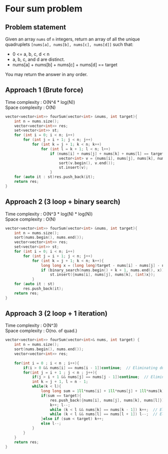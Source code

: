 # Four sum problem

## Problem statement

Given an array `nums` of `n` integers, return an array of all the unique quadruplets `[nums[a], nums[b], nums[c], nums[d]]` such that:

- 0 <= a, b, c, d < n
- a, b, c, and d are distinct.
- nums[a] + nums[b] + nums[c] + nums[d] == target

You may return the answer in any order.

## Approach 1 (Brute force)

Time complexity : O(N^4 \* log(N))  
Space complexity : O(N)

```cpp
vector<vector<int>> fourSum(vector<int> &nums, int target){
    int n = nums.size();
    vector<vector<int>> res;
    set<vector<int>> st;
    for (int i = 0; i < n; i++)
        for (int j = i + 1; j < n; j++)
            for (int k = j + 1; k < n; k++)
                for (int l = k + 1; l < n; l++)
                    if (nums[i] + nums[j] + nums[k] + nums[l] == target){
                        vector<int> v = {nums[i], nums[j], nums[k], nums[l]};
                        sort(v.begin(), v.end());
                        st.insert(v);
                    }
    for (auto it : st)res.push_back(it);
    return res;
}
```

## Approach 2 (3 loop + binary search)

Time complexity : O(N^3 \* log(N) \* log(N))  
Space complexity : O(N)

```cpp
vector<vector<int>> fourSum(vector<int> &nums, int target){
    int n = nums.size();
    sort(nums.begin(), nums.end());
    vector<vector<int>> res;
    set<vector<int>> st;
    for (int i = 0; i < n; i++)
        for (int j = i + 1; j < n; j++)
            for (int k = j + 1; k < n; k++){
                long long x = (long long)target - nums[i] - nums[j] - nums[k];
                if (binary_search(nums.begin() + k + 1, nums.end(), x))
                    st.insert({nums[i], nums[j], nums[k], (int)x});
            }
    for (auto it : st)
        res.push_back(it);
    return res;
}
```

## Approach 3 (2 loop + 1 iteration)

Time complexity : O(N^3)  
Space complexity : O(no. of quad.)

```cpp
vector<vector<int>> fourSum(vector<int>& nums, int target) {
    int n = nums.size();
    sort(nums.begin(), nums.end());
    vector<vector<int>> res;
    
    for(int i = 0 ; i < n ; i++){
        if(i > 0 && nums[i] == nums[i - 1])continue;  // Eliminating duplicates on ith pointer
        for(int j = i + 1 ; j < n ; j++){
            if(j > i + 1 && nums[j] == nums[j - 1])continue;  // Eliminating duplicates on jth pointer
            int k = j + 1, l = n - 1;
            while(k < l){
                long long sum = 1ll*nums[i] + 1ll*nums[j] + 1ll*nums[k] + 1ll*nums[l];
                if(sum == target){
                    res.push_back({nums[i], nums[j], nums[k], nums[l]});
                    k++; l--;
                    while (k < l && nums[k] == nums[k - 1]) k++;  // Eliminating duplicates on kth pointer
                    while (k < l && nums[l] == nums[l + 1]) l--;  // Eliminating duplicates on lth pointer 
                }else if (sum < target) k++;
                else l--;
            }
        }
    }
    return res;
}
```
